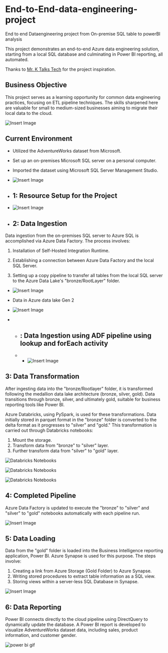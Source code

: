 # End-to-End-data-engineering-project
End to end Dataengineering project from On-premise SQL table to powerBI analysis

This project demonstrates an end-to-end Azure data engineering solution, starting from a local SQL database and culminating in Power BI reporting, all automated.

Thanks to [Mr. K Talks Tech](https://www.youtube.com/@mr.ktalkstech) for the project inspiration.

## Business Objective

This project serves as a learning opportunity for common data engineering practices, focusing on ETL pipeline techniques. The skills sharpened here are valuable for small to medium-sized businesses aiming to migrate their local data to the cloud.

![Insert Image](https://github.com/Manjusree-Azure/End-to-End-data-engineering-project/blob/main/Project%20Architecture.png)

## Current Environment





- Utilized the AdventureWorks dataset from Microsoft.
- Set up an on-premises Microsoft SQL server on a personal computer.
- Imported the dataset using Microsoft SQL Server Management Studio.
- ![Insert Image](https://github.com/Manjusree-Azure/End-to-End-data-engineering-project/blob/main/Source%20Data_AdventureWorksLT2017.png)

- ## 1: Resource Setup for the Project
- ![Insert Image](https://github.com/Manjusree-Azure/End-to-End-data-engineering-project/blob/main/Resource%20Setup.png)

- ## 2: Data Ingestion

Data ingestion from the on-premises SQL server to Azure SQL is accomplished via Azure Data Factory. The process involves:

1. Installation of Self-Hosted Integration Runtime.
 
3. Establishing a connection between Azure Data Factory and the local SQL Server.
4. Setting up a copy pipeline to transfer all tables from the local SQL server to the Azure Data Lake's "bronze/RootLayer" folder.

- ![Insert Image](https://github.com/Manjusree-Azure/End-to-End-data-engineering-project/blob/main/Self%20Hosted%20integration%20runtime.png)

- Data in Azure data lake Gen 2
- ![Insert Image](https://github.com/Manjusree-Azure/End-to-End-data-engineering-project/blob/main/Ingest%20data%20in%20ADLGen2.png)

- - ## : Data Ingestion using ADF pipeline using lookup and forEach activity
  - - ![Insert Image](https://github.com/Manjusree-Azure/End-to-End-data-engineering-project/blob/main/ADF%20pipeline.png)

## 3: Data Transformation

After ingesting data into the "bronze/Rootlayer" folder, it is transformed following the medallion data lake architecture (bronze, silver, gold). Data transitions through bronze, silver, and ultimately gold, suitable for business reporting tools like Power BI.

Azure Databricks, using PySpark, is used for these transformations. Data initially stored in parquet format in the "bronze" folder is converted to the delta format as it progresses to "silver" and "gold." This transformation is carried out through Databricks notebooks:

1. Mount the storage.
2. Transform data from "bronze" to "silver" layer.
3. Further transform data from "silver" to "gold" layer.
   
![Databricks Notebooks](https://github.com/Manjusree-Azure/End-to-End-data-engineering-project/blob/main/mount%20storage%20ac.ipynb)

![Databricks Notebooks](https://github.com/Manjusree-Azure/End-to-End-data-engineering-project/blob/main/rootlayer%20to%20silver.ipynb)

![Databricks Notebooks](https://github.com/Manjusree-Azure/End-to-End-data-engineering-project/blob/main/silver%20to%20gold.ipynb)

## 4: Completed Pipeline
Azure Data Factory is updated to execute the "bronze" to "silver" and "silver" to "gold" notebooks automatically with each pipeline run.

![Insert Image](https://github.com/Manjusree-Azure/End-to-End-data-engineering-project/blob/main/ADF%20pipeline.png)

## 5: Data Loading

Data from the "gold" folder is loaded into the Business Intelligence reporting application, Power BI. Azure Synapse is used for this purpose. The steps involve:

1. Creating a link from Azure Storage (Gold Folder) to Azure Synapse.
2. Writing stored procedures to extract table information as a SQL view.
3. Storing views within a server-less SQL Database in Synapse.

![Insert Image](https://github.com/Manjusree-Azure/End-to-End-data-engineering-project/blob/main/Data%20Loading%20Using%20Azure%20Synapse%20Analytics.png)


## 6: Data Reporting

Power BI connects directly to the cloud pipeline using DirectQuery to dynamically update the database. A Power BI report is developed to visualize AdventureWorks dataset data, including sales, product information, and customer gender.


![power bi gif](https://github.com/Manjusree-Azure/End-to-End-data-engineering-project/blob/main/gif.gif)


   
    


 


